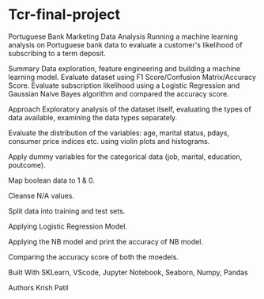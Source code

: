# Tcr-final-project
Portuguese Bank Marketing Data Analysis
Running a machine learning analysis on Portuguese bank data to evaluate a customer's likelihood of subscribing to a term deposit.

Summary
Data exploration, feature engineering and building a machine learning model. Evaluate dataset using F1 Score/Confusion Matrix/Accuracy Score. Evaluate subscription likelihood using a Logistic Regression and Gaussian Naive Bayes algorithm and compared the accuracy score.

Approach
Exploratory analysis of the dataset itself, evaluating the types of data available, examining the data types separately.

Evaluate the distribution of the variables: age, marital status, pdays, consumer price indices etc. using violin plots and histograms.

Apply dummy variables for the categorical data (job, marital, education, poutcome).

Map boolean data to 1 & 0.

Cleanse N/A values.

Split data into training and test sets.

Applying Logistic Regression Model.

Applying the NB model and print the accuracy of NB model.

Comparing the accuracy score of both the moedels.

Built With
SKLearn, VScode, Jupyter Notebook, Seaborn, Numpy, Pandas

Authors
Krish Patil
